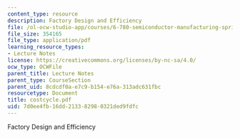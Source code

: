 ```yaml
---
content_type: resource
description: Factory Design and Efficiency
file: /ol-ocw-studio-app/courses/6-780-semiconductor-manufacturing-spring-2003/7d0ee4fb16dd213382980321ded9fdfc_costcycle.pdf
file_size: 354165
file_type: application/pdf
learning_resource_types:
- Lecture Notes
license: https://creativecommons.org/licenses/by-nc-sa/4.0/
ocw_type: OCWFile
parent_title: Lecture Notes
parent_type: CourseSection
parent_uid: 8cdcdf0a-e7c9-b154-e76a-313adc631fbc
resourcetype: Document
title: costcycle.pdf
uid: 7d0ee4fb-16dd-2133-8298-0321ded9fdfc
---
```

Factory Design and Efficiency